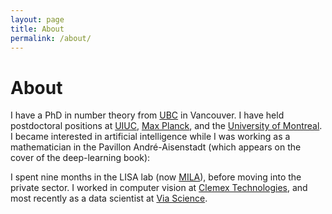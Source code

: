 ```yaml
---
layout: page
title: About
permalink: /about/
---
```

About
=====

I have a PhD in number theory from [UBC](https://www.math.ubc.ca/) in Vancouver. I have held postdoctoral positions at [UIUC](https://math.illinois.edu/), [Max Planck](https://www.mpim-bonn.mpg.de/), and the [University of Montreal](https://dms.umontreal.ca/en/). I became interested in artificial intelligence while I was working as a mathematician in the Pavillon André-Aisenstadt (which appears on the cover of the deep-learning book):


I spent nine months in the LISA lab (now [MILA](https://mila.quebec/en/)), before moving into the private sector. I worked in computer vision at [Clemex Technologies](https://www.clemex.com/), and most recently as a data scientist at [Via Science](https://www.solvewithvia.com/).
